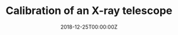 ---
title: Calibration of an X-ray telescope
summary: Observations are not easy, what an object should be and what it looks like in data are always quite different. There is no perfect technique and telescope, we have to do something to restore truths, which includes telescope calibration. For example, shapes of X-ray spectra can be changed during detection, to calibrate which response and redistribution files need to be calculated by comparing the observed spectra with other telescopes' data. That is what I did for an X-ray telescope.
tags:
- Instrument
- Solar System
- X-ray
date: "2018-12-25T00:00:00Z"

# Optional external URL for project (replaces project detail page).
external_link: ""

image:
  caption: Zexi Xing (邢泽曦)
  focal_point: Smart

#links:
#- icon: file-alt
#  icon_pack: fas
#  name: H$_2$O Paper
#  url: 

#url_code: ""
#url_pdf: ""
#url_slides: ""
#url_video: ""

# Slides (optional).
#   Associate this project with Markdown slides.
#   Simply enter your slide deck's filename without extension.
#   E.g. `slides = "example-slides"` references `content/slides/example-slides.md`.
#   Otherwise, set `slides = ""`.
#slides: example
---